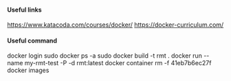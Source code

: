 #### Useful links 
https://www.katacoda.com/courses/docker/
https://docker-curriculum.com/

#### Useful command 
docker login
sudo docker ps -a
sudo docker build -t rmt .
docker run --name my-rmt-test -P -d rmt:latest
docker container rm -f 41eb7b6ec27f
docker images



